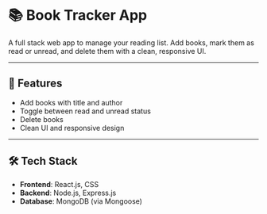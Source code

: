 # 📚 Book Tracker App

A full stack web app to manage your reading list. Add books, mark them as read or unread, and delete them with a clean, responsive UI.

---

## 🚀 Features

- Add books with title and author
- Toggle between read and unread status
- Delete books
- Clean UI and responsive design

---

## 🛠️ Tech Stack

- **Frontend**: React.js, CSS
- **Backend**: Node.js, Express.js
- **Database**: MongoDB (via Mongoose)
